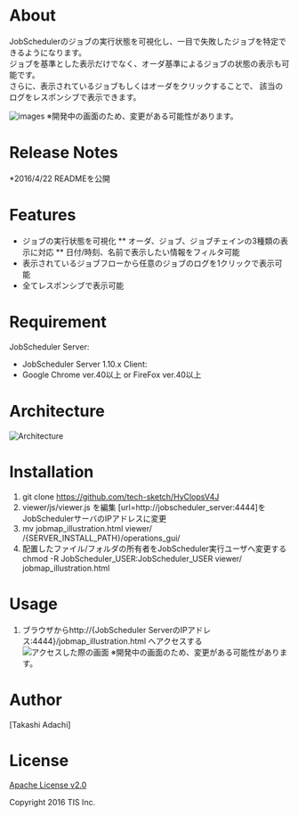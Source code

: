 # About
JobSchedulerのジョブの実行状態を可視化し、一目で失敗したジョブを特定できるようになります。  
ジョブを基準とした表示だけでなく、オーダ基準によるジョブの状態の表示も可能です。  
さらに、表示されているジョブもしくはオーダをクリックすることで、  該当のログをレスポンシブで表示できます。  

![images](/images/)
※開発中の画面のため、変更がある可能性があります。

# Release Notes
*2016/4/22 READMEを公開

# Features
* ジョブの実行状態を可視化
** オーダ、ジョブ、ジョブチェインの3種類の表示に対応
** 日付/時刻、名前で表示したい情報をフィルタ可能
* 表示されているジョブフローから任意のジョブのログを1クリックで表示可能
* 全てレスポンシブで表示可能

# Requirement
JobScheduler Server:
- JobScheduler Server 1.10.x
Client:
- Google Chrome ver.40以上 or FireFox ver.40以上

# Architecture
![Architecture](/images/)

# Installation
1. git clone https://github.com/tech-sketch/HyClopsV4J
2. viewer/js/viewer.js を編集
[url=http://jobscheduler_server:4444]をJobSchedulerサーバのIPアドレスに変更
3. mv jobmap_illustration.html viewer/ /{SERVER_INSTALL_PATH}/operations_gui/
4. 配置したファイル/フォルダの所有者をJobScheduler実行ユーザへ変更する
   chmod -R JobScheduler_USER:JobScheduler_USER viewer/ jobmap_illustration.html

# Usage
1. ブラウザからhttp://{JobScheduler ServerのIPアドレス:4444}/jobmap_illustration.html へアクセスする
![アクセスした際の画面](/images/)
※開発中の画面のため、変更がある可能性があります。

# Author
[Takashi Adachi]

# License
[Apache License v2.0](http://www.apache.org/licenses/LICENSE-2.0)

Copyright 2016 TIS Inc.

